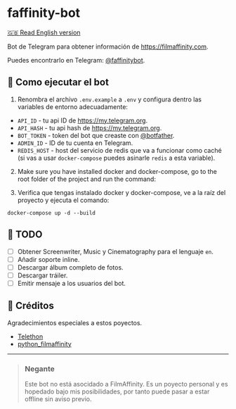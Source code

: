 # faffinity-bot

[🇬🇧 Read English version](/README.md)

Bot de Telegram para obtener información de https://filmaffinity.com.

Puedes encontrarlo en Telegram: [@faffinitybot](https://t.me/faffinitybot).

## 🤖 Como ejecutar el bot

1. Renombra el archivo `.env.example` a `.env` y configura dentro las variables de entorno adecuadamente:

- `API_ID` - tu api ID de https://my.telegram.org.
- `API_HASH` - tu api hash de https://my.telegram.org.
- `BOT_TOKEN` - token del bot que creaste con [@botfather](https://t.me/botfather).
- `ADMIN_ID` - ID de tu cuenta en Telegram.
- `REDIS_HOST` - host del servicio de redis que va a funcionar como caché (si vas a usar `docker-compose` puedes asinarle `redis` a esta variable).

2. Make sure you have installed docker and docker-compose, go to the root folder of the project and run the command:

2. Verifica que tengas instalado docker y docker-compose, ve a la raíz del proyecto y ejecuta el comando:


```
docker-compose up -d --build
```

## 📌 TODO

- [ ] Obtener Screenwriter, Music y Cinematography para el lenguaje `en`.
- [ ] Añadir soporte inline.
- [ ] Descargar álbum completo de fotos.
- [ ] Descargar tráiler.
- [ ] Emitir mensaje a los usuarios del bot.

## 👏 Créditos

Agradecimientos especiales a estos poyectos.
- [Telethon](https://github.com/LonamiWebs/Telethon)
- [python_filmaffinity](https://github.com/sergiormb/python_filmaffinity)

<hr>

>### Negante
>Este bot no está asocidado a FilmAffinity. Es un poyecto personal y es hopedado bajo mis posibilidades, por tanto puede pasar a estar offline sin aviso previo.
